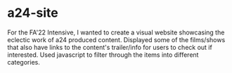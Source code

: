 # a24-site
For the FA'22 Intensive, I wanted to create a visual website showcasing the eclectic work of a24 produced content.
Displayed some of the films/shows that also have links to the content's trailer/info for users to check out if interested.
Used javascript to filter through the items into different categories.


